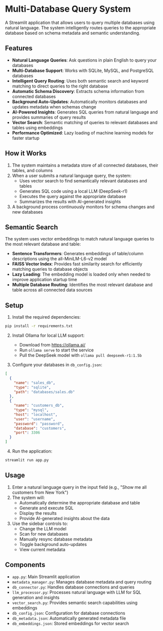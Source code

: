 # Multi-Database Query System

A Streamlit application that allows users to query multiple databases using natural language. The system intelligently routes queries to the appropriate database based on schema metadata and semantic understanding.

## Features

- **Natural Language Queries**: Ask questions in plain English to query your databases
- **Multi-Database Support**: Works with SQLite, MySQL, and PostgreSQL databases
- **Intelligent Query Routing**: Uses both semantic search and keyword matching to direct queries to the right database
- **Automatic Schema Discovery**: Extracts schema information from connected databases
- **Background Auto-Updates**: Automatically monitors databases and updates metadata when schemas change
- **AI-Powered Insights**: Generates SQL queries from natural language and provides summaries of query results
- **Vector Search**: Semantic matching of queries to relevant databases and tables using embeddings
- **Performance Optimized**: Lazy loading of machine learning models for faster startup

## How it Works

1. The system maintains a metadata store of all connected databases, their tables, and columns
2. When a user submits a natural language query, the system:
   - Uses vector search to find semantically relevant databases and tables
   - Generates SQL code using a local LLM (DeepSeek-r1)
   - Executes the query against the appropriate database
   - Summarizes the results with AI-generated insights
3. A background process continuously monitors for schema changes and new databases

## Semantic Search

The system uses vector embeddings to match natural language queries to the most relevant database and table:

- **Sentence Transformers**: Generates embeddings of table/column descriptions using the all-MiniLM-L6-v2 model
- **FAISS Vector Index**: Provides fast similarity search for efficiently matching queries to database objects
- **Lazy Loading**: The embedding model is loaded only when needed to improve application startup time
- **Multiple Database Routing**: Identifies the most relevant database and table across all connected data sources

## Setup

1. Install the required dependencies:

```bash
pip install -r requirements.txt
```

2. Install Ollama for local LLM support:
   - Download from https://ollama.ai/
   - Run `ollama serve` to start the service
   - Pull the DeepSeek model with `ollama pull deepseek-r1:1.5b`

3. Configure your databases in `db_config.json`:

```json
[
  {
    "name": "sales_db",
    "type": "sqlite",
    "path": "databases/sales.db"
  },
  {
    "name": "customers_db",
    "type": "mysql",
    "host": "localhost",
    "user": "username",
    "password": "password",
    "database": "customers",
    "port": 3306
  }
]
```

4. Run the application:

```bash
streamlit run app.py
```

## Usage

1. Enter a natural language query in the input field (e.g., "Show me all customers from New York")
2. The system will:
   - Automatically determine the appropriate database and table
   - Generate and execute SQL
   - Display the results
   - Provide AI-generated insights about the data
3. Use the sidebar controls to:
   - Change the LLM model
   - Scan for new databases
   - Manually resync database metadata
   - Toggle background auto-updates
   - View current metadata

## Components

- `app.py`: Main Streamlit application
- `metadata_manager.py`: Manages database metadata and query routing
- `db_connector.py`: Handles database connections and queries
- `llm_processor.py`: Processes natural language with LLM for SQL generation and insights
- `vector_search.py`: Provides semantic search capabilities using embeddings
- `db_config.json`: Configuration for database connections
- `db_metadata.json`: Automatically generated metadata file
- `db_embeddings.json`: Stored embeddings for vector search 